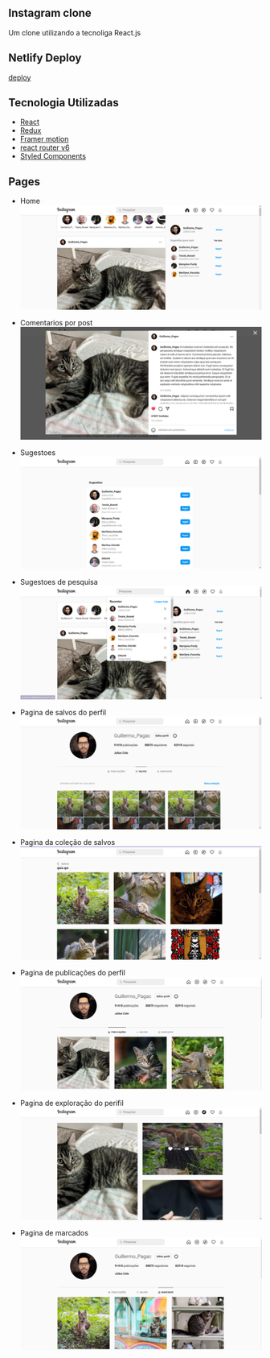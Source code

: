 ## Instagram clone

Um clone utilizando a tecnoliga React.js

## Netlify Deploy
[deploy](https://lighthearted-horse-65bbcb.netlify.app/)

## Tecnologia Utilizadas 
- [React](https://pt-br.reactjs.org/)
- [Redux](https://redux.js.org/)
- [Framer motion](https://www.framer.com/motion/)
- [react router v6](https://reactrouter.com/docs/en/v6/getting-started/overview)
- [Styled Components](https://styled-components.com/)

## Pages
- Home
  ![home](./preview//home.png)

- Comentarios por post
  ![comments](./preview/comentarios.png)

- Sugestoes
  ![suggestions](./preview/sugestoes.png)

- Sugestoes de pesquisa
  ![search-suggestions](./preview/sugestoes%20de%20pesquisa.png)

- Pagina de salvos do perfil
  ![saved-collection](./preview/pagina%20%20de%20salvos.png)

- Pagina da coleção de salvos
  ![saved-page](./preview/pagina%20de%20salvos.png)
  

- Pagina de publicações do perfil
  ![publication-page](./preview/pagina%20de%20publica%C3%A7%C3%B5es.png)

- Pagina de exploração do perifil
  ![explore-page](./preview/pagina%20de%20explora%C3%A7%C3%A3o.png)

- Pagina de marcados
  ![maked-page](./preview/pagina%20de%20marcados.png)